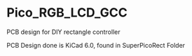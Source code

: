 # Pico_RGB_LCD_GCC
PCB design for DIY rectangle controller

PCB Design done is KiCad 6.0, found in SuperPicoRect Folder
